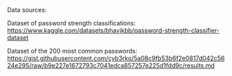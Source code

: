 Data sources:

Dataset of password strength classifications: https://www.kaggle.com/datasets/bhavikbb/password-strength-classifier-dataset

Dataset of the 200 most common passwords: https://gist.githubusercontent.com/cyb3rko/5a08c9fb53b6f2e0817d042c5624e295/raw/b9e227e1672793c7041edca857257e225d1fdd9c/results.md
